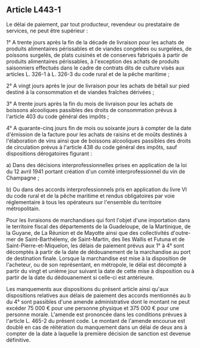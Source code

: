 Article L443-1
----
Le délai de paiement, par tout producteur, revendeur ou prestataire de services,
ne peut être supérieur :

1° A trente jours après la fin de la décade de livraison pour les achats de
produits alimentaires périssables et de viandes congelées ou surgelées, de
poissons surgelés, de plats cuisinés et de conserves fabriqués à partir de
produits alimentaires périssables, à l'exception des achats de produits
saisonniers effectués dans le cadre de contrats dits de culture visés aux
articles L. 326-1 à L. 326-3 du code rural et de la pêche maritime ;

2° A vingt jours après le jour de livraison pour les achats de bétail sur pied
destiné à la consommation et de viandes fraîches dérivées ;

3° A trente jours après la fin du mois de livraison pour les achats de boissons
alcooliques passibles des droits de consommation prévus à l'article 403 du code
général des impôts ;

4° A quarante-cinq jours fin de mois ou soixante jours à compter de la date
d'émission de la facture pour les achats de raisins et de moûts destinés à
l'élaboration de vins ainsi que de boissons alcooliques passibles des droits de
circulation prévus à l'article 438 du code général des impôts, sauf dispositions
dérogatoires figurant :

a) Dans des décisions interprofessionnelles prises en application de la loi du
12 avril 1941 portant création d'un comité interprofessionnel du vin de
Champagne ;

b) Ou dans des accords interprofessionnels pris en application du livre VI du
code rural et de la pêche maritime et rendus obligatoires par voie réglementaire
à tous les opérateurs sur l'ensemble du territoire métropolitain.

Pour les livraisons de marchandises qui font l'objet d'une importation dans le
territoire fiscal des départements de la Guadeloupe, de la Martinique, de la
Guyane, de La Réunion et de Mayotte ainsi que des collectivités d'outre-mer de
Saint-Barthélemy, de Saint-Martin, des îles Wallis et Futuna et de
Saint-Pierre-et-Miquelon, les délais de paiement prévus aux 1° à 4° sont
décomptés à partir de la date de dédouanement de la marchandise au port de
destination finale. Lorsque la marchandise est mise à la disposition de
l'acheteur, ou de son représentant, en métropole, le délai est décompté à partir
du vingt et unième jour suivant la date de cette mise à disposition ou à partir
de la date du dédouanement si celle-ci est antérieure.

Les manquements aux dispositions du présent article ainsi qu'aux dispositions
relatives aux délais de paiement des accords mentionnés au b du 4° sont
passibles d'une amende administrative dont le montant ne peut excéder 75 000 €
pour une personne physique et 375 000 € pour une personne morale. L'amende est
prononcée dans les conditions prévues à l'article L. 465-2 du présent code. Le
montant de l'amende encourue est doublé en cas de réitération du manquement dans
un délai de deux ans à compter de la date à laquelle la première décision de
sanction est devenue définitive.
